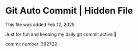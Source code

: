 # Git Auto Commit | Hidden File

This file was added Feb 12, 2025

Just for fun and keeping my daily git commit active 🤪

commit number: 392722
